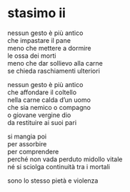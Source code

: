 # stasimo ii

nessun gesto è più antico  
che impastare il pane  
meno che mettere a dormire  
le ossa dei morti  
meno che dar sollievo alla carne  
se chieda raschiamenti ulteriori

nessun gesto è più antico  
che affondare il coltello  
nella carne calda d’un uomo  
che sia nemico o compagno  
o giovane vergine dio  
da restituire ai suoi pari

si mangia poi  
per assorbire  
per comprendere  
perché non vada perduto midollo vitale  
né si sciolga continuità tra i mortali

sono lo stesso pietà e violenza

